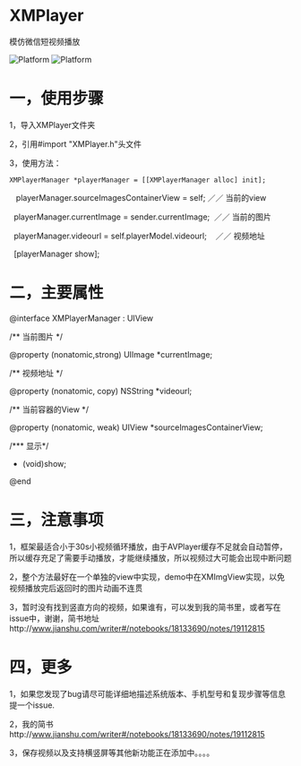 # XMPlayer
模仿微信短视频播放

![Platform](https://wx4.sinaimg.cn/mw690/e067b31fgy1fl2nfwkfgwj208c0i2acj.jpg)
![Platform](https://wx4.sinaimg.cn/mw690/e067b31fgy1fl2nfwjhbqj208c0i2q4j.jpg)

# 一，使用步骤
1，导入XMPlayer文件夹

2，引用#import "XMPlayer.h"头文件

3，使用方法：

    XMPlayerManager *playerManager = [[XMPlayerManager alloc] init];
    
    playerManager.sourceImagesContainerView = self; ／／ 当前的view
    
    playerManager.currentImage = sender.currentImage;  ／／ 当前的图片
    
    playerManager.videourl = self.playerModel.videourl;    ／／ 视频地址
    
    [playerManager show];


# 二，主要属性
 
@interface XMPlayerManager : UIView

/** 当前图片 */

@property (nonatomic,strong) UIImage *currentImage;

/** 视频地址 */

@property (nonatomic, copy) NSString *videourl;

/** 当前容器的View */

@property (nonatomic, weak) UIView *sourceImagesContainerView;

/*** 显示*/

 - (void)show;

@end

# 三，注意事项

1，框架最适合小于30s小视频循环播放，由于AVPlayer缓存不足就会自动暂停，所以缓存充足了需要手动播放，才能继续播放，所以视频过大可能会出现中断问题

2，整个方法最好在一个单独的view中实现，demo中在XMImgView实现，以免视频播放完后返回时的图片动画不连贯

3，暂时没有找到竖直方向的视频，如果谁有，可以发到我的简书里，或者写在issue中，谢谢，简书地址http://www.jianshu.com/writer#/notebooks/18133690/notes/19112815

# 四，更多

1，如果您发现了bug请尽可能详细地描述系统版本、手机型号和复现步骤等信息 提一个issue.

2，我的简书http://www.jianshu.com/writer#/notebooks/18133690/notes/19112815
 
3，保存视频以及支持横竖屏等其他新功能正在添加中。。。。
 
 
